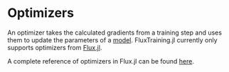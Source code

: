 # Optimizers

An optimizer takes the calculated gradients from a training step and uses them to update the parameters of a [model](/documents/docs/background/model.md). FluxTraining.jl currently only supports optimizers from [Flux.jl](https://github.com/FluxML/Flux.jl).

A complete reference of optimizers in Flux.jl can be found [here](https://fluxml.ai/Flux.jl/stable/training/optimisers/).
